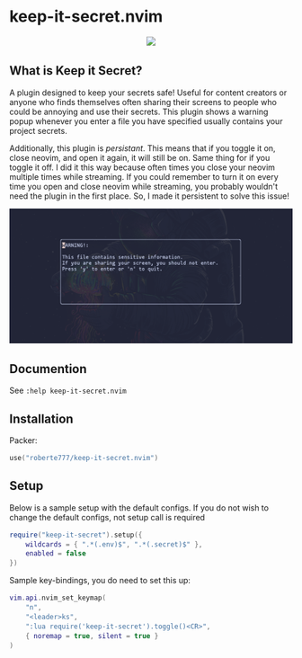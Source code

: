 # keep-it-secret.nvim
<p align="center">
  <img src="https://media1.giphy.com/media/3oFyCYNrra8qo1Cv8Q/giphy.gif?cid=ecf05e47c6azdr3xbb0zgq45l0ywfygztarh3d5xv3oufvci&rid=giphy.gif&ct=g">
</p>

## What is Keep it Secret?

A plugin designed to keep your secrets safe! Useful for content creators or
anyone who finds themselves often sharing their screens to people who could be
annoying and use their secrets. This plugin shows a warning popup whenever
you enter a file you have specified usually contains your project secrets.

Additionally, this plugin is *persistant*. This means that if you toggle it on, close neovim, and open it again, it will still be on. Same thing for if you toggle it off. I did it this way because often times you close your neovim multiple times while streaming. If you could remember to turn it on every time you open and close neovim while streaming, you probably wouldn't need the plugin in the first place. So, I made it persistent to solve this issue!

![demo](images/demo.png)

## Documention

See `:help keep-it-secret.nvim`

## Installation
Packer: 
```lua
use("roberte777/keep-it-secret.nvim")
```

## Setup
Below is a sample setup with the default configs. If you do not wish to change the default configs, not setup call is required

```lua
require("keep-it-secret").setup({
	wildcards = { ".*(.env)$", ".*(.secret)$" },
	enabled = false
})
```
Sample key-bindings, you do need to set this up:
```lua 
vim.api.nvim_set_keymap(
	"n",
	"<leader>ks",
	":lua require('keep-it-secret').toggle()<CR>",
	{ noremap = true, silent = true }
)
```


